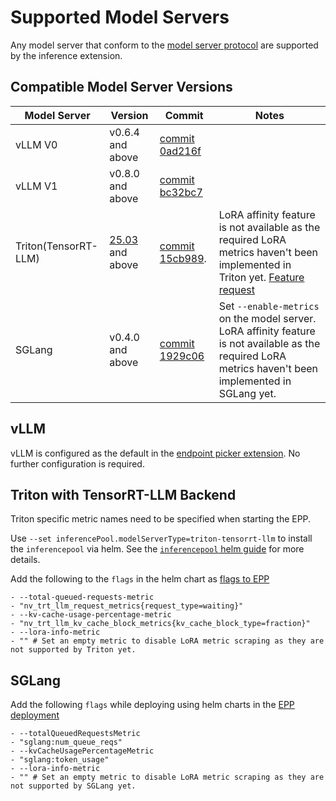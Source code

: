 # Supported Model Servers

Any model server that conform to the [model server protocol](https://github.com/kubernetes-sigs/gateway-api-inference-extension/tree/main/docs/proposals/003-model-server-protocol) are supported by the inference extension.

## Compatible Model Server Versions

| Model Server         | Version                                                                                                                | Commit                                                                                                                            | Notes                                                                                                       |
| -------------------- | ---------------------------------------------------------------------------------------------------------------------- | --------------------------------------------------------------------------------------------------------------------------------- | ----------------------------------------------------------------------------------------------------------- |
| vLLM V0              | v0.6.4 and above                                                                                                       | [commit 0ad216f](https://github.com/vllm-project/vllm/commit/0ad216f5750742115c686723bf38698372d483fd)                            |                                                                                                             |
| vLLM V1              | v0.8.0 and above                                                                                                       | [commit bc32bc7](https://github.com/vllm-project/vllm/commit/bc32bc73aad076849ac88565cff745b01b17d89c)                            |                                                                                                             |
| Triton(TensorRT-LLM) | [25.03](https://docs.nvidia.com/deeplearning/triton-inference-server/release-notes/rel-25-03.html#rel-25-03) and above | [commit 15cb989](https://github.com/triton-inference-server/tensorrtllm_backend/commit/15cb989b00523d8e92dce5165b9b9846c047a70d). | LoRA affinity feature is not available as the required LoRA metrics haven't been implemented in Triton yet. [Feature request](https://github.com/triton-inference-server/server/issues/8181) |
| SGLang               | v0.4.0 and above | [commit 1929c06](https://github.com/sgl-project/sglang/commit/1929c067625089c9c3c04321578f450275f24041) | Set `--enable-metrics` on the model server. LoRA affinity feature is not available as the required LoRA metrics haven't been implemented in SGLang yet.

## vLLM

vLLM is configured as the default in the [endpoint picker extension](https://github.com/kubernetes-sigs/gateway-api-inference-extension/tree/main/pkg/epp). No further configuration is required.

## Triton with TensorRT-LLM Backend

Triton specific metric names need to be specified when starting the EPP.

Use `--set inferencePool.modelServerType=triton-tensorrt-llm` to install the `inferencepool` via helm. See the [`inferencepool` helm guide](https://github.com/kubernetes-sigs/gateway-api-inference-extension/blob/main/config/charts/inferencepool/README.md) for more details.

 Add the following to the `flags` in the helm chart as [flags to EPP](https://github.com/kubernetes-sigs/gateway-api-inference-extension/blob/29ea29028496a638b162ff287c62c0087211bbe5/config/charts/inferencepool/values.yaml#L36)

 ```
- --total-queued-requests-metric
- "nv_trt_llm_request_metrics{request_type=waiting}"
- --kv-cache-usage-percentage-metric
- "nv_trt_llm_kv_cache_block_metrics{kv_cache_block_type=fraction}"
- --lora-info-metric
- "" # Set an empty metric to disable LoRA metric scraping as they are not supported by Triton yet.
```

## SGLang

 Add the following `flags` while deploying using helm charts in the [EPP deployment](https://github.com/kubernetes-sigs/gateway-api-inference-extension/blob/29ea29028496a638b162ff287c62c0087211bbe5/config/charts/inferencepool/values.yaml#L36)

```
- --totalQueuedRequestsMetric
- "sglang:num_queue_reqs"
- --kvCacheUsagePercentageMetric
- "sglang:token_usage"
- --lora-info-metric
- "" # Set an empty metric to disable LoRA metric scraping as they are not supported by SGLang yet.
```
